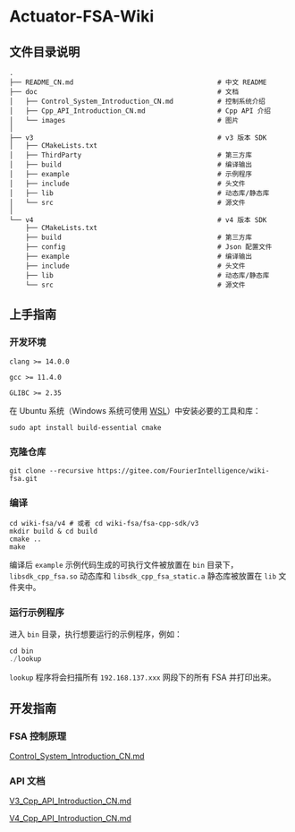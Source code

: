 # Actuator-FSA-Wiki

## 文件目录说明

```shell
.
├── README_CN.md									# 中文 README
├── doc												# 文档
│   ├── Control_System_Introduction_CN.md			# 控制系统介绍
│   ├── Cpp_API_Introduction_CN.md					# Cpp API 介绍
│   └── images										# 图片
│
├── v3												# v3 版本 SDK
│   ├── CMakeLists.txt
│   ├── ThirdParty									# 第三方库
│   ├── build										# 编译输出
│   ├── example										# 示例程序
│   ├── include										# 头文件
│   ├── lib											# 动态库/静态库
│   └── src											# 源文件
│
└── v4												# v4 版本 SDK
    ├── CMakeLists.txt
    ├── build										# 第三方库
    ├── config										# Json 配置文件
    ├── example										# 编译输出
    ├── include										# 头文件
    ├── lib											# 动态库/静态库
    └── src											# 源文件
```

## 上手指南

### 开发环境

`clang >= 14.0.0`

`gcc >= 11.4.0`

`GLIBC >= 2.35`

在 Ubuntu 系统（Windows 系统可使用 [WSL](https://learn.microsoft.com/zh-cn/windows/wsl/install)）中安装必要的工具和库：

```shell
sudo apt install build-essential cmake
```

### 克隆仓库

```shell
git clone --recursive https://gitee.com/FourierIntelligence/wiki-fsa.git
```

### 编译

```shell
cd wiki-fsa/v4 # 或者 cd wiki-fsa/fsa-cpp-sdk/v3
mkdir build & cd build
cmake ..
make
```

编译后 `example` 示例代码生成的可执行文件被放置在 `bin` 目录下，`libsdk_cpp_fsa.so` 动态库和 `libsdk_cpp_fsa_static.a` 静态库被放置在 `lib` 文件夹中。

### 运行示例程序

进入 `bin` 目录，执行想要运行的示例程序，例如：

```cpp
cd bin
./lookup
```

`lookup` 程序将会扫描所有 `192.168.137.xxx` 网段下的所有 FSA 并打印出来。

## 开发指南

### FSA 控制原理

 [Control_System_Introduction_CN.md](doc\Control_System_Introduction_CN.md) 

### API 文档

 [V3_Cpp_API_Introduction_CN.md](doc/V3_Cpp_API_Introduction_CN.md) 

 [V4_Cpp_API_Introduction_CN.md](doc/V4_Cpp_API_Introduction_CN.md) 
